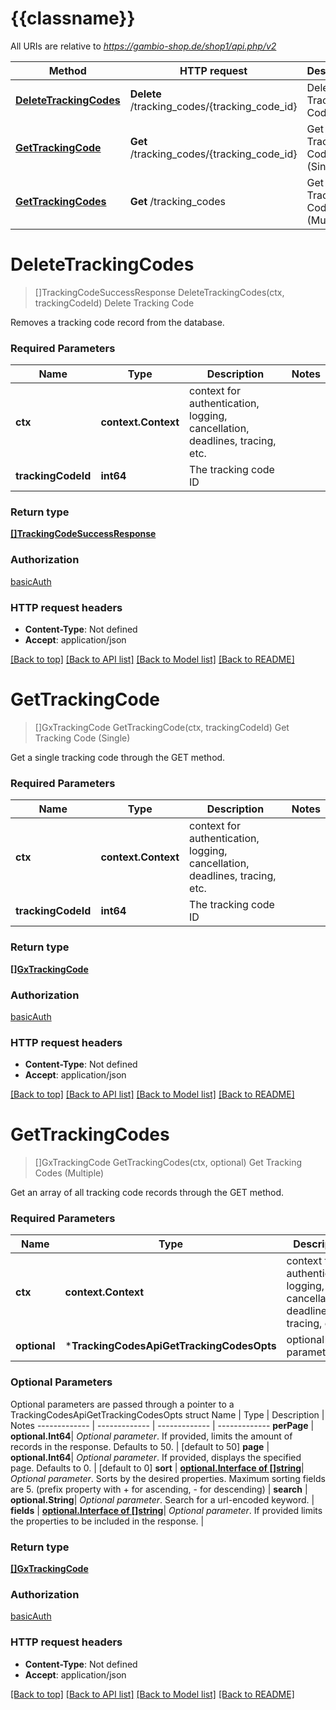 # {{classname}}

All URIs are relative to *https://gambio-shop.de/shop1/api.php/v2*

Method | HTTP request | Description
------------- | ------------- | -------------
[**DeleteTrackingCodes**](TrackingCodesApi.md#DeleteTrackingCodes) | **Delete** /tracking_codes/{tracking_code_id} | Delete Tracking Code
[**GetTrackingCode**](TrackingCodesApi.md#GetTrackingCode) | **Get** /tracking_codes/{tracking_code_id} | Get Tracking Code (Single)
[**GetTrackingCodes**](TrackingCodesApi.md#GetTrackingCodes) | **Get** /tracking_codes | Get Tracking Codes (Multiple)

# **DeleteTrackingCodes**
> []TrackingCodeSuccessResponse DeleteTrackingCodes(ctx, trackingCodeId)
Delete Tracking Code

Removes a tracking code record from the database.

### Required Parameters

Name | Type | Description  | Notes
------------- | ------------- | ------------- | -------------
 **ctx** | **context.Context** | context for authentication, logging, cancellation, deadlines, tracing, etc.
  **trackingCodeId** | **int64**| The tracking code ID | 

### Return type

[**[]TrackingCodeSuccessResponse**](trackingCodeSuccessResponse.md)

### Authorization

[basicAuth](../README.md#basicAuth)

### HTTP request headers

 - **Content-Type**: Not defined
 - **Accept**: application/json

[[Back to top]](#) [[Back to API list]](../README.md#documentation-for-api-endpoints) [[Back to Model list]](../README.md#documentation-for-models) [[Back to README]](../README.md)

# **GetTrackingCode**
> []GxTrackingCode GetTrackingCode(ctx, trackingCodeId)
Get Tracking Code (Single)

Get a single tracking code through the GET method.

### Required Parameters

Name | Type | Description  | Notes
------------- | ------------- | ------------- | -------------
 **ctx** | **context.Context** | context for authentication, logging, cancellation, deadlines, tracing, etc.
  **trackingCodeId** | **int64**| The tracking code ID | 

### Return type

[**[]GxTrackingCode**](GXTrackingCode.md)

### Authorization

[basicAuth](../README.md#basicAuth)

### HTTP request headers

 - **Content-Type**: Not defined
 - **Accept**: application/json

[[Back to top]](#) [[Back to API list]](../README.md#documentation-for-api-endpoints) [[Back to Model list]](../README.md#documentation-for-models) [[Back to README]](../README.md)

# **GetTrackingCodes**
> []GxTrackingCode GetTrackingCodes(ctx, optional)
Get Tracking Codes (Multiple)

Get an array of all tracking code records through the GET method.

### Required Parameters

Name | Type | Description  | Notes
------------- | ------------- | ------------- | -------------
 **ctx** | **context.Context** | context for authentication, logging, cancellation, deadlines, tracing, etc.
 **optional** | ***TrackingCodesApiGetTrackingCodesOpts** | optional parameters | nil if no parameters

### Optional Parameters
Optional parameters are passed through a pointer to a TrackingCodesApiGetTrackingCodesOpts struct
Name | Type | Description  | Notes
------------- | ------------- | ------------- | -------------
 **perPage** | **optional.Int64**| *Optional parameter*. If provided, limits the amount of records in the response. Defaults to 50. | [default to 50]
 **page** | **optional.Int64**| *Optional parameter*. If provided, displays the specified page. Defaults to 0. | [default to 0]
 **sort** | [**optional.Interface of []string**](string.md)| *Optional parameter*. Sorts by the desired properties. Maximum sorting fields are 5. (prefix property with + for ascending, - for descending) | 
 **search** | **optional.String**| *Optional parameter*. Search for a url-encoded keyword. | 
 **fields** | [**optional.Interface of []string**](string.md)| *Optional parameter*. If provided limits the properties to be included in the response. | 

### Return type

[**[]GxTrackingCode**](GXTrackingCode.md)

### Authorization

[basicAuth](../README.md#basicAuth)

### HTTP request headers

 - **Content-Type**: Not defined
 - **Accept**: application/json

[[Back to top]](#) [[Back to API list]](../README.md#documentation-for-api-endpoints) [[Back to Model list]](../README.md#documentation-for-models) [[Back to README]](../README.md)

